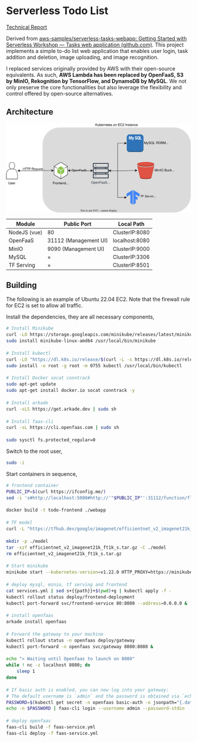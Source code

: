 # Serverless Todo List

[Technical Report](./doc/report.pdf)

Derived from [aws-samples/serverless-tasks-webapp: Getting Started with Serverless Workshop — Tasks web application (github.com)](https://github.com/aws-samples/serverless-tasks-webapp). This project implements a simple to-do list web application that enables user login, task addition and deletion, image uploading, and image recognition. 

I replaced services originally provided by AWS with their open-source equivalents. As such, **AWS Lambda has been replaced by OpenFaaS, S3 by MinIO, Rekognition by TensorFlow, and DynamoDB by MySQL**. We not only preserve the core functionalities but also leverage the flexibility and control offered by open-source alternatives.

## Architecture

![](./doc/arch.drawio.svg)

| Module       | Public Port    | Local Path     |
| ------------ | -------------- | -------------- |
| NodeJS (vue) | 80             | ClusterIP:8080 |
| OpenFaaS     | 31112 (Management UI)         | localhost:8080 |
| MinIO        | 9090 (Management UI) | ClusterIP:9000 |
| MySQL        | ×              | ClusterIP:3306 |
| TF Serving   | ×              | ClusterIP:8501 |

## Building

The following is an example of Ubuntu 22.04 EC2. Note that the firewall rule for EC2 is set to allow all traffic.

Install the dependencies, they are all necessary components,

```bash
# Install Minikube
curl -LO https://storage.googleapis.com/minikube/releases/latest/minikube-linux-amd64
sudo install minikube-linux-amd64 /usr/local/bin/minikube

# Install kubectl
curl -LO "https://dl.k8s.io/release/$(curl -L -s https://dl.k8s.io/release/stable.txt)/bin/linux/amd64/kubectl"
sudo install -o root -g root -m 0755 kubectl /usr/local/bin/kubectl

# Install Docker socat conntrack
sudo apt-get update 
sudo apt-get install docker.io socat conntrack -y

# Install arkade
curl -sLS https://get.arkade.dev | sudo sh

# Install faas-cli
curl -sL https://cli.openfaas.com | sudo sh

sudo sysctl fs.protected_regular=0
```

Switch to the root user,

```bash
sudo -i
```

Start containers in sequence,

```bash
# frontend container
PUBLIC_IP=$(curl https://ifconfig.me/)
sed -i 's#http://localhost:5000#http://'"$PUBLIC_IP"':31112/function/flask-service#g' webapp/src/gloopts.js

docker build -t todo-frontend ./webapp

# TF model
curl -L "https://tfhub.dev/google/imagenet/efficientnet_v2_imagenet21k_ft1k_s/classification/2?tf-hub-format=compressed" -o efficientnet_v2_imagenet21k_ft1k_s.tar.gz

mkdir -p ./model
tar -xzf efficientnet_v2_imagenet21k_ft1k_s.tar.gz -C ./model
rm efficientnet_v2_imagenet21k_ft1k_s.tar.gz

# Start minikube
minikube start --kubernetes-version=v1.22.0 HTTP_PROXY=https://minikube.sigs.k8s.io/docs/reference/networking/proxy/ --extra-config=apiserver.service-node-port-range=6000-32767 disk=20000MB --vm=true --driver=none

# deploy mysql, minio, tf serving and frontend
cat services.yml | sed s+{{path}}+$(pwd)+g | kubectl apply -f -
kubectl rollout status deploy/frontend-deployment
kubectl port-forward svc/frontend-service 80:8080 --address=0.0.0.0 &

# install openfaas
arkade install openfaas

# Forward the gateway to your machine
kubectl rollout status -n openfaas deploy/gateway
kubectl port-forward -n openfaas svc/gateway 8080:8080 &

echo "> Waiting until Openfaas to launch on 8080"
while ! nc -z localhost 8080; do
	sleep 1
done

# If basic auth is enabled, you can now log into your gateway:
# The default username is `admin` and the password is obtained via `echo $PASSWORD`.
PASSWORD=$(kubectl get secret -n openfaas basic-auth -o jsonpath="{.data.basic-auth-password}" | base64 --decode; echo)
echo -n $PASSWORD | faas-cli login --username admin --password-stdin

# deploy openfaas
faas-cli build -f faas-service.yml
faas-cli deploy -f faas-service.yml
```
